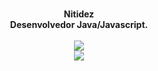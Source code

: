 <br>
<p align="center">
  <b>Nitidez</b><br>
  <b>Desenvolvedor Java/Javascript.</b>
  <br><br>
  <img src="https://github-readme-stats.vercel.app/api?username=Nitidez&show_icons=true&theme=tokyonight&count_private=true&locale=pt-BR">
  <br>
  <img src="https://github-readme-stats.vercel.app/api/top-langs/?username=Nitidez&theme=tokyonight&locale=pt-BR">
</p>
